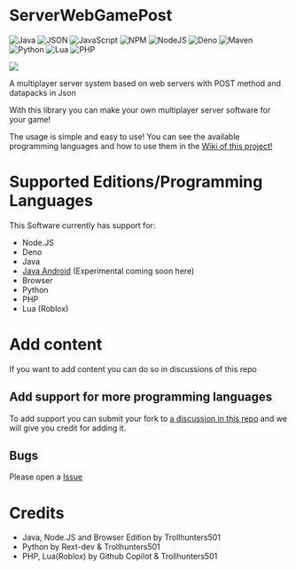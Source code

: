 # ServerWebGamePost
![Java](https://img.shields.io/badge/java-%23ED8B00.svg?style=for-the-badge&logo=openjdk&logoColor=white)
![JSON](https://img.shields.io/badge/json-5E5C5C?style=for-the-badge&logo=json&logoColor=white)
![JavaScript](https://img.shields.io/badge/JavaScript-323330?style=for-the-badge&logo=javascript&logoColor=F7DF1E)
![NPM](https://img.shields.io/badge/npm-CB3837?style=for-the-badge&logo=npm&logoColor=white)
![NodeJS](https://img.shields.io/badge/Node%20js-339933?style=for-the-badge&logo=nodedotjs&logoColor=white)
![Deno](https://shield.deno.dev/x/)
![Maven](https://img.shields.io/badge/apache_maven-C71A36?style=for-the-badge&logo=apachemaven&logoColor=white)
![Python](https://img.shields.io/badge/python-3670A0?style=for-the-badge&logo=python&logoColor=ffdd54)
![Lua](https://img.shields.io/badge/lua-%232C2D72.svg?style=for-the-badge&logo=lua&logoColor=white)
![PHP](https://img.shields.io/badge/php-%23777BB4.svg?style=for-the-badge&logo=php&logoColor=white)

[![](https://jitpack.io/v/Creadores-Program/ServerWebGamePost.svg)](https://jitpack.io/#Creadores-Program/ServerWebGamePost)

A multiplayer server system based on web servers with POST method and datapacks in Json

With this library you can make your own multiplayer server software for your game!

The usage is simple and easy to use! You can see the available programming languages and how to use them in the [Wiki of this project!](https://github.com/Creadores-Program/ServerWebGamePost/wiki)

# Supported Editions/Programming Languages
This Software currently has support for:
- Node.JS
- Deno
- Java
- [Java Android](https://github.com/Creadores-Program/CreadorCraftLan/tree/main/appAndroid/src/org/CreadoresProgram/ServerWebGamePost) (Experimental coming soon here)
- Browser
- Python
- PHP
- Lua (Roblox)

# Add content
If you want to add content you can do so in discussions of this repo

## Add support for more programming languages
To add support you can submit your fork to [a discussion in this repo](https://github.com/Creadores-Program/ServerWebGamePost/discussions/1) and we will give you credit for adding it.

## Bugs
Please open a [Issue](https://github.com/Creadores-Program/ServerWebGamePost/issues)

# Credits
- Java, Node.JS and Browser Edition by Trollhunters501
- Python by Rext-dev & Trollhunters501
- PHP, Lua(Roblox) by Github Copilot & Trollhunters501
